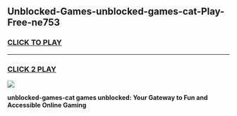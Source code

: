 
## Unblocked-Games-unblocked-games-cat-Play-Free-ne753
<h3>
<a href="https://premium76.site?title=unblocked-games-cat&ref=10A">CLICK TO PLAY</a></h3>
<hr>

<h3>
<a href="https://premium76.site?title=unblocked-games-cat&ref=10A">CLICK 2 PLAY</a>
  
</h3>

<a href="https://premium76.site?title=unblocked-games-cat&ref=10A"><img src="https://clearcache.store/games.png"></a>


**unblocked-games-cat games unblocked: Your Gateway to Fun and Accessible Online Gaming**
